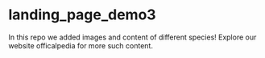 ﻿# landing_page_demo3
In this repo we added images and content of different species!
Explore our website officalpedia for more such content.

